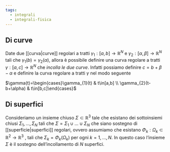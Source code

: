 ```yaml
---
tags:
  - integrali
  - integrali-fisica
---
```

## Di curve
Date due [[curva|curve]] regolari a tratti $γ_1 : [a, b] → \mathbb{R}^{N}$ e $γ_2 : [α, β] → \mathbb{R}^{N}$ tali che $γ_1(b) = γ_2 (α)$, allora è possibile definire una curva regolare a tratti $γ : [a, c] → \mathbb{R}^{N}$ che *incolla le due curve*. Infatti possiamo definire $c = b + β − α$ e definire la curva regolare a tratti $γ$ nel modo seguente

$\gamma(t)=\begin{cases}\gamma_{1}(t) & t\in[a,b] \\ \gamma_{2}(t-b+\alpha) & t\in[b,c]\end{cases}$

## Di superfici
Consideriamo un insieme chiuso $\Sigma ⊂ \mathbb{R}^{3}$ tale che esistano dei sottoinsiemi chiusi $\Sigma_{1} , . . . , \Sigma_N$ tali che $\Sigma = \Sigma_{1}\; \cup\;...\;\cup\; \Sigma_N$ che siano sostegno di [[superficie|superfici]] regolari, ovvero assumiamo che esistano $\Phi_k : \Omega_k ⊂ \mathbb{R}^{2} → \mathbb{R}^{3}$ , tali che $\Sigma_k = \Phi_k (\Omega_k)$ per ogni $k = 1, . . . , N$. In questo caso l’insieme $\Sigma$ è il sostegno dell’incollamento di $N$ superfici.